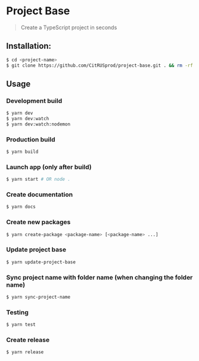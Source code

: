 # Project Base

> Create a TypeScript project in seconds

## Installation:

```bash
$ cd <project-name>
$ git clone https://github.com/CitRUSprod/project-base.git . && rm -rf .git README.md && git init && yarn && yarn sync-project-name
```

## Usage

### Development build

```bash
$ yarn dev
$ yarn dev:watch
$ yarn dev:watch:nodemon
```

### Production build

```bash
$ yarn build
```

### Launch app (only after build)

```bash
$ yarn start # OR node .
```

### Create documentation

```bash
$ yarn docs
```

### Create new packages

```bash
$ yarn create-package <package-name> [<package-name> ...]
```

### Update project base

```bash
$ yarn update-project-base
```

### Sync project name with folder name (when changing the folder name)

```bash
$ yarn sync-project-name
```

### Testing

```bash
$ yarn test
```

### Create release

```bash
$ yarn release
```
